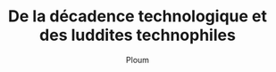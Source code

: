 ---
layout: post
title: "De la décadence technologique et des luddites technophiles"
link: https://ploum.net/2025-02-06-decadence-technologique.html
author: "Ploum"
published_date: "06/02/2025"
description: "Thierry s’essaie à publier son blog sur le réseau Gemini, mais a du mal avec le format minimaliste. Qui est justement pour moi la meilleure partie du protocole Gemini."
language: "fr"
categories: "Liens"
tags: "web technologie posse"
og-tags: "web technologie posse"
permalink: /:categories/:year/:month/:day/:title/
---